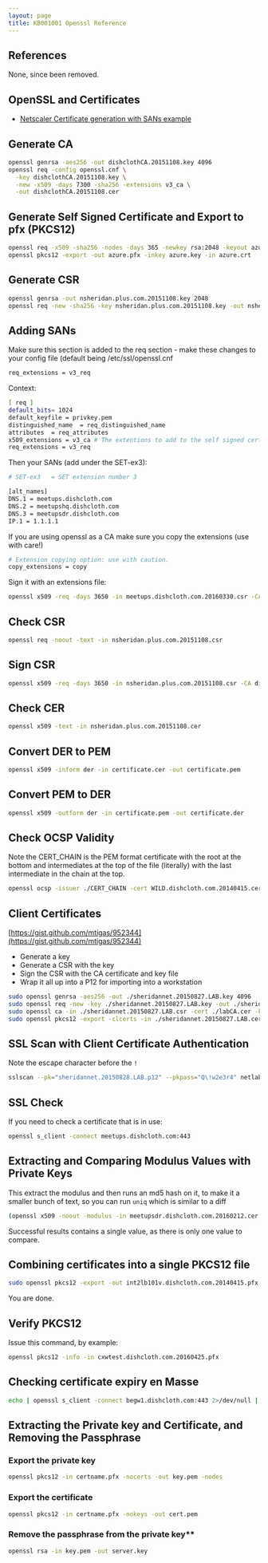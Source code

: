 ```yaml
---
layout: page
title: KB001001 Openssl Reference
---
```


## References

None, since been removed.

## OpenSSL and Certificates

* [Netscaler Certificate generation with SANs example](https://nsheridan.plus.com/dokuwiki/doku.php?id=netscaler_certificate_example:openssl)

## Generate CA

```bash
openssl genrsa -aes256 -out dishclothCA.20151108.key 4096
openssl req -config openssl.cnf \
  -key dishclothCA.20151108.key \
  -new -x509 -days 7300 -sha256 -extensions v3_ca \
  -out dishclothCA.20151108.cer
```

## Generate Self Signed Certificate and Export to pfx (PKCS12)

```bash
openssl req -x509 -sha256 -nodes -days 365 -newkey rsa:2048 -keyout azure.key -out azure.crt
openssl pkcs12 -export -out azure.pfx -inkey azure.key -in azure.crt 
```

## Generate CSR

```bash
openssl genrsa -out nsheridan.plus.com.20151108.key 2048
openssl req -new -sha256 -key nsheridan.plus.com.20151108.key -out nsheridan.plus.com.20151108.csr -config openssl.cnf
```

## Adding SANs

Make sure this section is added to the req section - make these changes to your config file (default being /etc/ssl/openssl.cnf

```bash
req_extensions = v3_req
```

Context:

```bash
[ req ]
default_bits= 1024
default_keyfile = privkey.pem
distinguished_name  = req_distinguished_name
attributes  = req_attributes
x509_extensions = v3_ca # The extentions to add to the self signed cert
req_extensions = v3_req
```

Then your SANs (add under the SET-ex3):

```bash
# SET-ex3   = SET extension number 3

[alt_names]
DNS.1 = meetups.dishcloth.com
DNS.2 = meetupshq.dishcloth.com
DNS.3 = meetupsdr.dishcloth.com
IP.1 = 1.1.1.1
```

If you are using openssl as a CA make sure you copy the extensions (use with care!)

```bash
# Extension copying option: use with caution.
copy_extensions = copy
```

Sign it with an extensions file:

```bash
openssl x509 -req -days 3650 -in meetups.dishcloth.com.20160330.csr -CA LDN4IV1PRV01_CA.20160330.cer -CAkey LDN4IV1PRV01_CA.20160330.key -CAcreateserial -out meetups.dishcloth.com.20160330.cer -extensions v3_req -extfile meetups.dishcloth.com.20160330.cnf
```

## Check CSR

```bash
openssl req -noout -text -in nsheridan.plus.com.20151108.csr
```

## Sign CSR

```bash
openssl x509 -req -days 3650 -in nsheridan.plus.com.20151108.csr -CA dishclothCA.20151108.cer -CAkey dishclothCA.20151108.key -CAcreateserial -out nsheridan.plus.com.20151108.cer
```

## Check CER

```bash
openssl x509 -text -in nsheridan.plus.com.20151108.cer
```

## Convert DER to PEM

```bash
openssl x509 -inform der -in certificate.cer -out certificate.pem
```

## Convert PEM to DER

```bash
openssl x509 -outform der -in certificate.pem -out certificate.der
```

## Check OCSP Validity

Note the CERT_CHAIN is the PEM format certificate with the root at the bottom and intermediates at the top of the file (literally) with the last intermediate in the chain at the top.

```bash
openssl ocsp -issuer ./CERT_CHAIN -cert WILD.dishcloth.com.20140415.cer -text -url http://ocsp.dishcloth.com/ocsp
```

## Client Certificates

[https://gist.github.com/mtigas/952344](https://gist.github.com/mtigas/952344)

* Generate a key
* Generate a CSR with the key
* Sign the CSR with the CA certificate and key file
* Wrap it all up into a P12 for importing into a workstation

```bash
sudo openssl genrsa -aes256 -out ./sheridannet.20150827.LAB.key 4096
sudo openssl req -new -key ./sheridannet.20150827.LAB.key -out ./sheridannet.20150827.LAB.csr
sudo openssl ca -in ./sheridannet.20150827.LAB.csr -cert ./labCA.cer -keyfile labCA.key -out ./sheridannet.20150827.LAB.cer
sudo openssl pkcs12 -export -clcerts -in ./sheridannet.20150827.LAB.cer -inkey ./sheridannet.20150827.LAB.key -out ./sheridannet.20150827.LAB.p12
```

## SSL Scan with Client Certificate Authentication

Note the escape character before the `!`

```bash
sslscan --pk="sheridannet.20150828.LAB.p12" --pkpass="Q\!w2e3r4" netlab1.dishcloth.com
```

## SSL Check

If you need to check a certificate that is in use:

```bash
openssl s_client -connect meetups.dishcloth.com:443
```

## Extracting and Comparing Modulus Values with Private Keys

This extract the modulus and then runs an md5 hash on it, to make it a smaller bunch of text, so you can run `uniq` which is similar to a diff

```bash
(openssl x509 -noout -modulus -in meetupsdr.dishcloth.com.20160212.cer | openssl md5 ;openssl rsa -noout -modulus -in meetupsdr.dishcloth.com.20160212.key | openssl md5) | uniq
```

Successful results contains a single value, as there is only one value to compare.

## Combining certificates into a single PKCS12 file

```bash
sudo openssl pkcs12 -export -out int2lb101v.dishcloth.com.20140415.pfx -inkey int2lb101v.dishcloth.com.20140415.key -in ./int2lb101v.dishcloth.com.20140415.cer -certfile dishclothissuingCA01_sept.cer -certfile dishclothRootCA_sept.cer
```

You are done.

## Verify PKCS12

Issue this command, by example:

```bash
openssl pkcs12 -info -in cxwtest.dishcloth.com.20160425.pfx
```

## Checking certificate expiry en Masse

```bash
echo | openssl s_client -connect begw1.dishcloth.com:443 2>/dev/null | openssl x509 -noout -dates
```

## Extracting the Private key and Certificate, and Removing the Passphrase

### Export the private key

```bash
openssl pkcs12 -in certname.pfx -nocerts -out key.pem -nodes
```

### Export the certificate

```bash
openssl pkcs12 -in certname.pfx -nokeys -out cert.pem
```

### Remove the passphrase from the private key**

```bash
openssl rsa -in key.pem -out server.key
```

